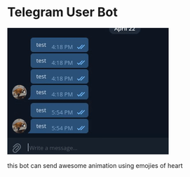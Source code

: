 # Telegram User Bot

![Show](video/vid.gif) <br>

this bot can send awesome animation using emojies of heart

